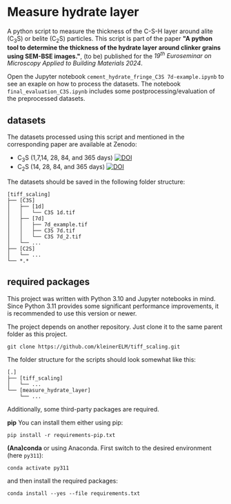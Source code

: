 # Measure hydrate layer

A python script to measure the thickness of the C-S-H layer around alite (C<sub>3</sub>S) or belite (C<sub>2</sub>S) particles.
This script is part of the paper __"A python tool to determine the thickness of the hydrate layer around clinker grains using SEM-BSE images."__, (to be) published for the _19<sup>th</sup> Euroseminar on Microscopy Applied to Building Materials 2024_.

Open the Jupyter notebook `cement_hydrate_fringe_C3S 7d-example.ipynb` to see an exaple on how to process the datasets.
The notebook `final_evaluation_C3S.ipynb` includes some postprocessing/evaluation of the preprocessed datasets.

## datasets

The datasets processed using this script and mentioned in the corresponding paper are available at Zenodo:
 - C<sub>3</sub>S (1,7,14, 28, 84, and 365 days)
   [![DOI](https://zenodo.org/badge/DOI/10.5281/zenodo.8118931.svg)](https://doi.org/10.5281/zenodo.8118931)
 - C<sub>2</sub>S (14, 28, 84, and 365 days)
   [![DOI](https://zenodo.org/badge/DOI/10.5281/zenodo.8119086.svg)](https://doi.org/10.5281/zenodo.8119086)

The datasets should be saved in the following folder structure:

```
[tiff_scaling]
├── [C3S]
│   ├── [1d]
│   │   └── C3S 1d.tif
│   ├── [7d]
│   │   ├── 7d_example.tif
│   │   ├── C3S 7d.tif
│   │   └── C3S 7d_2.tif
│   └── ...
├── [C2S]
│   └── ...
└── *.*
```


## required packages
This project was written with Python 3.10 and Jupyter notebooks in mind. Since Python 3.11 provides some significant performance improvements, it is recommended to use this version or newer.

The project depends on another repository. Just clone it to the same parent folder as this project.

```
git clone https://github.com/kleinerELM/tiff_scaling.git
```
The folder structure for the scripts should look somewhat like this:

```
[.]
├── [tiff_scaling]
│   └── ...
└── [measure_hydrate_layer]
    └── ...
```

Additionally, some third-party packages are required.

__pip__
You can install them either using pip:

```
pip install -r requirements-pip.txt
```
__(Ana)conda__
or using Anaconda.
First switch to the desired environment (here `py311`):

```
conda activate py311
```

and then install the required packages:

```
conda install --yes --file requirements.txt
```